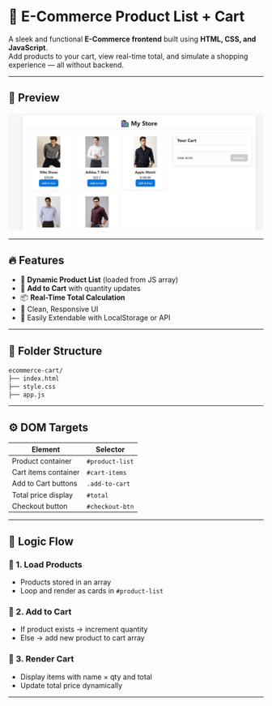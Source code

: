 # 🛒 E-Commerce Product List + Cart

A sleek and functional **E-Commerce frontend** built using **HTML, CSS, and JavaScript**.  
Add products to your cart, view real-time total, and simulate a shopping experience — all without backend.

---

## 📸 Preview

![Screenshot](./img/demo.png)  

---

## 🔥 Features

- 🧾 **Dynamic Product List** (loaded from JS array)
- 🛒 **Add to Cart** with quantity updates
- 📦 **Real-Time Total Calculation**
- 🧹 Clean, Responsive UI
- 🔄 Easily Extendable with LocalStorage or API

---

## 📁 Folder Structure
```
ecommerce-cart/
├── index.html
├── style.css
├── app.js
```

---

## ⚙️ DOM Targets

| Element                 | Selector         |
|-------------------------|------------------|
| Product container       | `#product-list`  |
| Cart items container    | `#cart-items`    |
| Add to Cart buttons     | `.add-to-cart`   |
| Total price display     | `#total`         |
| Checkout button         | `#checkout-btn`  |

---

## 🧠 Logic Flow

### 🔹 1. Load Products
- Products stored in an array
- Loop and render as cards in `#product-list`

### 🔹 2. Add to Cart
- If product exists → increment quantity
- Else → add new product to cart array

### 🔹 3. Render Cart
- Display items with name × qty and total
- Update total price dynamically

---

 